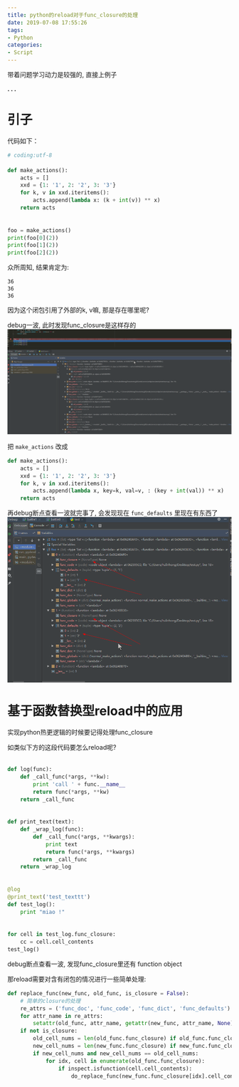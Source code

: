 ```yaml
---
title: python的reload对于func_closure的处理
date: 2019-07-08 17:55:26
tags:
- Python
categories:
- Script
---
```



带着问题学习动力是较强的, 直接上例子

**. . .**<!-- more -->

# 引子

代码如下：

``` python
# coding:utf-8

def make_actions():
	acts = []
	xxd = {1: '1', 2: '2', 3: '3'}
	for k, v in xxd.iteritems():
		acts.append(lambda x: (k + int(v)) ** x)
	return acts


foo = make_actions()
print(foo[0](2))
print(foo[1](2))
print(foo[2](2))
```

众所周知, 结果肯定为:

```
36
36
36
```

因为这个闭包引用了外部的k, v嘛, 那是存在哪里呢?

debug一波, 此时发现func_closure是这样存的
![python_func_closure_1](/img/python_func_closure/python_func_closure_1.png)


把 `make_actions` 改成
``` python
def make_actions():
	acts = []
	xxd = {1: '1', 2: '2', 3: '3'}
	for k, v in xxd.iteritems():
		acts.append(lambda x, key=k, val=v, : (key + int(val)) ** x)
	return acts
```
再debug断点查看一波就完事了, 会发现现在 `func_defaults` 里现在有东西了
![python_func_closure_2](/img/python_func_closure/python_func_closure_2.png)


# 基于函数替换型reload中的应用

实现python热更逻辑的时候要记得处理func_closure

如类似下方的这段代码要怎么reload呢?

``` python

def log(func):
	def _call_func(*args, **kw):
		print 'call ' + func.__name__
		return func(*args, **kw)
	return _call_func


def print_text(text):
	def _wrap_log(func):
		def _call_func(*args, **kwargs):
			print text
			return func(*args, **kwargs)
		return _call_func
	return _wrap_log


@log
@print_text('test_texttt')
def test_log():
	print "miao !"


for cell in test_log.func_closure:
	cc = cell.cell_contents
test_log()

```

debug断点查看一波, 发现func_closure里还有 function object
<!-- ![python_func_closure_3](/img/python_func_closure/python_func_closure_3.png) -->

那reload需要对含有闭包的情况进行一些简单处理: 

``` python
def replace_func(new_func, old_func, is_closure = False):
    # 简单的closure的处理
    re_attrs = ('func_doc', 'func_code', 'func_dict', 'func_defaults')
    for attr_name in re_attrs:
        setattr(old_func, attr_name, getattr(new_func, attr_name, None))
    if not is_closure:
        old_cell_nums = len(old_func.func_closure) if old_func.func_closure else 0
        new_cell_nums = len(new_func.func_closure) if new_func.func_closure else 0
        if new_cell_nums and new_cell_nums == old_cell_nums:
            for idx, cell in enumerate(old_func.func_closure):
                if inspect.isfunction(cell.cell_contents):
                    do_replace_func(new_func.func_closure[idx].cell_contents, cell.cell_contents, True)
```